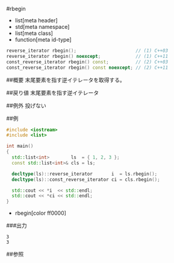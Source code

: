#rbegin
* list[meta header]
* std[meta namespace]
* list[meta class]
* function[meta id-type]

```cpp
reverse_iterator rbegin();                      // (1) C++03
reverse_iterator rbegin() noexcept;             // (1) C++11
const_reverse_iterator rbegin() const;          // (2) C++03
const_reverse_iterator rbegin() const noexcept; // (2) C++11
```

##概要
末尾要素を指す逆イテレータを取得する。


##戻り値
末尾要素を指す逆イテレータ


##例外
投げない


##例
```cpp
#include <iostream>
#include <list>

int main()
{
  std::list<int>        ls  = { 1, 2, 3 };
  const std::list<int>& cls = ls;

  decltype(ls)::reverse_iterator       i  = ls.rbegin();
  decltype(ls)::const_reverse_iterator ci = cls.rbegin();

  std::cout << *i  << std::endl;
  std::cout << *ci << std::endl;
}
```
* rbegin[color ff0000]

###出力
```
3
3
```

##参照


